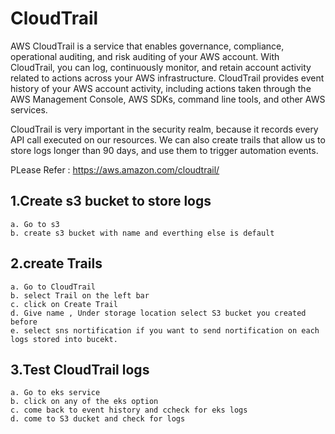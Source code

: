 # CloudTrail

AWS CloudTrail is a service that enables governance, compliance, operational auditing, and risk auditing of your AWS account. With CloudTrail, you can log, continuously monitor, and retain account activity related to actions across your AWS infrastructure. CloudTrail provides event history of your AWS account activity, including actions taken through the AWS Management Console, AWS SDKs, command line tools, and other AWS services.

CloudTrail is very important in the security realm, because it records every API call executed on our resources. We can also create trails that allow us to store logs longer than 90 days, and use them to trigger automation events.

PLease Refer : https://aws.amazon.com/cloudtrail/


## 1.Create s3 bucket to store logs
    a. Go to s3 
    b. create s3 bucket with name and everthing else is default

## 2.create Trails
    a. Go to CloudTrail
    b. select Trail on the left bar
    c. click on Create Trail
    d. Give name , Under storage location select S3 bucket you created before
    e. select sns nortification if you want to send nortification on each logs stored into bucekt.

## 3.Test CloudTrail logs
    a. Go to eks service
    b. click on any of the eks option
    c. come back to event history and ccheck for eks logs
    d. come to S3 ducket and check for logs
    
    
